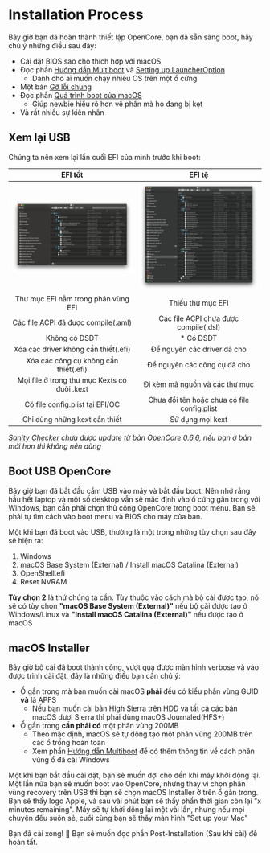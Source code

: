 # Installation Process

Bây giờ bạn đã hoàn thành thiết lập OpenCore, bạn đã sẵn sàng boot, hãy chú ý những điều sau đây:

* Cài đặt BIOS sao cho thích hợp với macOS
* Đọc phần [Hướng dẫn Multiboot](https://viopencore.github.io/OpenCore-Multiboot/) và [Setting up LauncherOption](https://viopencore.github.io/OpenCore-Post-Install/multiboot/bootstrap)
  * Dành cho ai muốn chạy nhiều OS trên một ổ cứng
* Một bản [Gỡ lỗi chung](../troubleshooting/troubleshooting.md)
* Đọc phần [Quá trình boot của macOS](../troubleshooting/boot.md)
  * Giúp newbie hiểu rõ hơn về phần mà họ đang bị kẹt
* Và rất nhiều sự kiên nhẫn

## Xem lại USB

Chúng ta nên xem lại lần cuối EFI của mình trước khi boot: 

EFI tốt          |  EFI tệ
:-------------------------:|:-------------------------:
![](../images/installation/install-md/good-efi.png)  |  ![](../images/installation/install-md/bad-efi.png)
Thư mục EFI nằm trong phân vùng EFI | Thiếu thư mục EFI
Các file ACPI đã được compile(.aml) | Các file ACPI chưa được compile(.dsl)
Không có DSDT |* Có DSDT
Xóa các driver không cần thiết(.efi) | Để nguyên các driver đã cho
Xóa các công cụ không cần thiết(.efi) | Để nguyên các công cụ đã cho
Mọi file ở trong thư mục Kexts có đuôi .kext | Đi kèm mã nguồn và các thư mục
Có file config.plist tại EFI/OC | Chưa đổi tên hoặc chưa có file config.plist
Chỉ dùng những kext cần thiết | Sử dụng mọi kext

*[Sanity Checker](https://opencore.slowgeek.com) chưa được update từ bản OpenCore 0.6.6, nếu bạn ở bản mới hơn thì không nên dùng*

## Boot USB OpenCore

Bây giờ bạn đã bắt đầu cắm USB vào máy và bắt đầu boot. Nên nhớ rằng hầu hết laptop và một số desktop vẫn sẽ mặc định vào ổ cứng gắn trong với Windows, bạn cần phải chọn thủ công OpenCore trong boot menu. Bạn sẽ phải tự tìm cách vào boot menu và BIOS cho máy của bạn.

Một khi bạn đã boot vào USB, thường là một trong những tùy chọn sau đây sẽ hiện ra:

1. Windows
2. macOS Base System (External) / Install macOS Catalina (External)
3. OpenShell.efi
4. Reset NVRAM

**Tùy chọn 2** là thứ chúng ta cần. Tùy thuộc vào cách mà bộ cài được tạo, nó sẽ có tùy chọn **"macOS Base System (External)"** nếu bộ cài được tạo ở Windows/Linux và **"Install macOS Catalina (External)"** nếu được tạo ở macOS 

## macOS Installer

Bây giờ bộ cài đã boot thành công, vượt qua được màn hình verbose và vào được trình cài đặt, đây là những điều bạn cần chú ý:

* Ổ gắn trong mà bạn muốn cài macOS **phải** đều có kiểu phần vùng GUID **và** là APFS
  * Nếu bạn muốn cài bản High Sierra trên HDD và tất cả các bản macOS dươi Sierra thì phải dùng macOS Journaled(HFS+)
* Ổ gắn trong **cần phải có** một phân vùng 200MB
  * Theo mặc định, macOS sẽ tự động tạo một phân vùng 200MB trên các ổ trống hoàn toàn
  * Xem phần [Hướng dẫn Multiboot](https://viopencore.github.io/OpenCore-Multiboot/) để có thêm thông tin về cách phân vùng ổ đã cài Windows

Một khi bạn bắt đầu cài đặt, bạn sẽ muốn đợi cho đến khi máy khởi động lại. Một lần nữa bạn sẽ muốn boot vào OpenCore, nhưng thay vì chọn phân vùng recovery trên USB thì bạn sẽ chọn macOS Installer ở trên ổ gắn trong. Bạn sẽ thấy logo Apple, và sau vài phút bạn sẽ thấy phần thời gian còn lại "x minutes remaining". Máy sẽ tự khởi dộng lại một vài lần, nhưng nếu mọi chuyện đều suôn sẻ, cuối cùng bạn sẽ thấy màn hình "Set up your Mac"

Bạn đã cài xong! 🎉
Bạn sẽ muốn đọc phần Post-Installation (Sau khi cài) để hoàn tất.